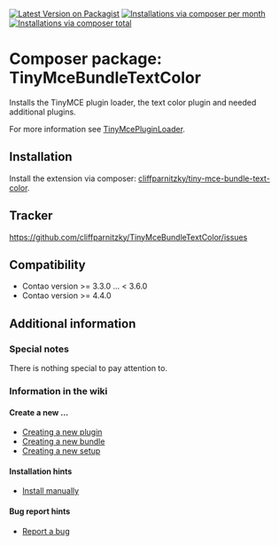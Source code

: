[![Latest Version on Packagist](http://img.shields.io/packagist/v/cliffparnitzky/tiny-mce-bundle-text-color.svg?style=flat)](https://packagist.org/packages/cliffparnitzky/tiny-mce-bundle-text-color)
[![Installations via composer per month](http://img.shields.io/packagist/dm/cliffparnitzky/tiny-mce-bundle-text-color.svg?style=flat)](https://packagist.org/packages/cliffparnitzky/tiny-mce-bundle-text-color)
[![Installations via composer total](http://img.shields.io/packagist/dt/cliffparnitzky/tiny-mce-bundle-text-color.svg?style=flat)](https://packagist.org/packages/cliffparnitzky/tiny-mce-bundle-text-color)

Composer package: TinyMceBundleTextColor
========================================

Installs the TinyMCE plugin loader, the text color plugin and needed additional plugins.

For more information see [TinyMcePluginLoader](https://github.com/cliffparnitzky/TinyMcePluginLoader).


Installation
------------

Install the extension via composer: [cliffparnitzky/tiny-mce-bundle-text-color](https://packagist.org/packages/cliffparnitzky/tiny-mce-bundle-text-color).


Tracker
-------

https://github.com/cliffparnitzky/TinyMceBundleTextColor/issues


Compatibility
-------------

- Contao version >= 3.3.0 ... <  3.6.0
- Contao version >= 4.4.0


Additional information
----------------------

### Special notes

There is nothing special to pay attention to.

### Information in the wiki

#### Create a new ...

* [Creating a new plugin](https://github.com/cliffparnitzky/TinyMcePluginLoader/wiki/Creating-a-new-plugin)
* [Creating a new bundle](https://github.com/cliffparnitzky/TinyMcePluginLoader/wiki/Creating-a-new-bundle)
* [Creating a new setup](https://github.com/cliffparnitzky/TinyMcePluginLoader/wiki/Creating-a-new-setup)

#### Installation hints
* [Install manually](https://github.com/cliffparnitzky/TinyMcePluginLoader/wiki/Install-manually)

#### Bug report hints

* [Report a bug](https://github.com/cliffparnitzky/TinyMcePluginLoader/wiki/Report-a-bug)